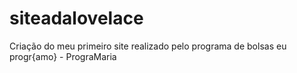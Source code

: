 # siteadalovelace
Criação do meu primeiro site realizado pelo programa de bolsas eu progr{amo} - PrograMaria
